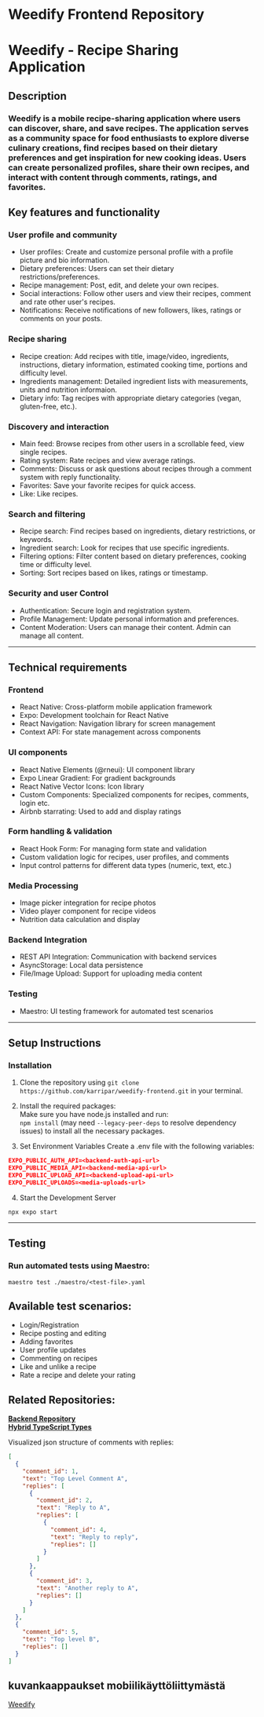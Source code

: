 # Weedify Frontend Repository

# Weedify - Recipe Sharing Application

## Description

### Weedify is a mobile recipe-sharing application where users can discover, share, and save recipes. The application serves as a community space for food enthusiasts to explore diverse culinary creations, find recipes based on their dietary preferences and get inspiration for new cooking ideas. Users can create personalized profiles, share their own recipes, and interact with content through comments, ratings, and favorites.

## Key features and functionality

### User profile and community

- User profiles: Create and customize personal profile with a profile picture and bio information.
- Dietary preferences: Users can set their dietary restrictions/preferences.
- Recipe management: Post, edit, and delete your own recipes.
- Social interactions: Follow other users and view their recipes, comment and rate other user's recipes.
- Notifications: Receive notifications of new followers, likes, ratings or comments on your posts.

### Recipe sharing

- Recipe creation: Add recipes with title, image/video, ingredients, instructions, dietary information, estimated cooking time, portions and difficulty level.
- Ingredients management: Detailed ingredient lists with measurements, units and nutrition informaion.
- Dietary info: Tag recipes with appropriate dietary categories (vegan, gluten-free, etc.).

### Discovery and interaction

- Main feed: Browse recipes from other users in a scrollable feed, view single recipes.
- Rating system: Rate recipes and view average ratings.
- Comments: Discuss or ask questions about recipes through a comment system with reply functionality.
- Favorites: Save your favorite recipes for quick access.
- Like: Like recipes.

### Search and filtering

- Recipe search: Find recipes based on ingredients, dietary restrictions, or keywords.
- Ingredient search: Look for recipes that use specific ingredients.
- Filtering options: Filter content based on dietary preferences, cooking time or difficulty level.
- Sorting: Sort recipes based on likes, ratings or timestamp.

### Security and user Control

- Authentication: Secure login and registration system.
- Profile Management: Update personal information and preferences.
- Content Moderation: Users can manage their content. Admin can manage all content.

---

## Technical requirements

### Frontend

- React Native: Cross-platform mobile application framework
- Expo: Development toolchain for React Native
- React Navigation: Navigation library for screen management
- Context API: For state management across components

### UI components

- React Native Elements (@rneui): UI component library
- Expo Linear Gradient: For gradient backgrounds
- React Native Vector Icons: Icon library
- Custom Components: Specialized components for recipes, comments, login etc.
- Airbnb starrating: Used to add and display ratings

### Form handling & validation

- React Hook Form: For managing form state and validation
- Custom validation logic for recipes, user profiles, and comments
- Input control patterns for different data types (numeric, text, etc.)

### Media Processing

- Image picker integration for recipe photos
- Video player component for recipe videos
- Nutrition data calculation and display

### Backend Integration

- REST API Integration: Communication with backend services
- AsyncStorage: Local data persistence
- File/Image Upload: Support for uploading media content

### Testing

- Maestro: UI testing framework for automated test scenarios

---

## Setup Instructions

### Installation

1. Clone the repository using `git clone https://github.com/karripar/weedify-frontend.git` in your terminal.

2. Install the required packages: <br>
   Make sure you have node.js installed and run: <br>
   `npm install` (may need `--legacy-peer-deps` to resolve dependency issues) to install all the necessary packages.

3. Set Environment Variables Create a .env file with the following variables:

```json
EXPO_PUBLIC_AUTH_API=<backend-auth-api-url>
EXPO_PUBLIC_MEDIA_API=<backend-media-api-url>
EXPO_PUBLIC_UPLOAD_API=<backend-upload-api-url>
EXPO_PUBLIC_UPLOADS=<media-uploads-url>
```

4. Start the Development Server

`npx expo start`

---

## Testing

### Run automated tests using Maestro:

`maestro test ./maestro/<test-file>.yaml`

## Available test scenarios:

- Login/Registration
- Recipe posting and editing
- Adding favorites
- User profile updates
- Commenting on recipes
- Like and unlike a recipe
- Rate a recipe and delete your rating

## Related Repositories: <br>

**[Backend Repository](https://github.com/karripar/weedify-backend)** <br>
**[Hybrid TypeScript Types](https://github.com/karripar/weedify-types)** <br>

Visualized json structure of comments with replies:

```json
[
  {
    "comment_id": 1,
    "text": "Top Level Comment A",
    "replies": [
      {
        "comment_id": 2,
        "text": "Reply to A",
        "replies": [
          {
            "comment_id": 4,
            "text": "Reply to reply",
            "replies": []
          }
        ]
      },
      {
        "comment_id": 3,
        "text": "Another reply to A",
        "replies": []
      }
    ]
  },
  {
    "comment_id": 5,
    "text": "Top level B",
    "replies": []
  }
]
```

## kuvankaappaukset mobiilikäyttöliittymästä

[Weedify](screenshots)

